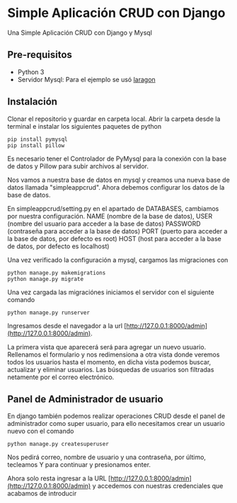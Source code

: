 # Simple Aplicación CRUD con Django

Una Simple Aplicación CRUD con Django y Mysql

## Pre-requisitos

* Python 3
* Servidor Mysql: Para el ejemplo se usó [laragon](https://laragon.org/download/index.html)

## Instalación

Clonar el repositorio y guardar en carpeta local. Abrir la carpeta desde la terminal e instalar los siguientes paquetes de python
```
pip install pymysql
pip install pillow
```

Es necesario tener el Controlador de PyMysql para la conexión con la base de datos y Pillow para subir archivos al servidor. 

Nos vamos a nuestra base de datos en mysql y creamos una nueva base de datos llamada "simpleappcrud". Ahora debemos configurar los datos de la base de datos.

En simpleappcrud/setting.py en el apartado de DATABASES, cambiamos por nuestra configuración.
NAME (nombre de la base de datos),
USER (nombre del usuario para acceder a la base de datos)
PASSWORD (contraseña para acceder a la base de datos)
PORT (puerto para acceder a la base de datos, por defecto es root)
HOST (host para acceder a la base de datos, por defecto es localhost)

Una vez verificado la configuración a mysql, cargamos las migraciones con
```
python manage.py makemigrations
python manage.py migrate
```

Una vez cargada las migraciónes iniciamos el servidor con el siguiente comando
```
python manage.py runserver
```

Ingresamos desde el navegador a la url [http://127.0.0.1:8000/admin](http://127.0.0.1:8000/admin). 

La primera vista que aparecerá será para agregar un nuevo usuario. Rellenamos el formulario y nos redimensiona a otra vista donde veremos todos los usuarios hasta el momento, en dicha vista podemos buscar, actualizar y eliminar usuarios. Las búsquedas de usuarios son filtradas netamente por el correo electrónico.

## Panel de Administrador de usuario

En django también podemos realizar operaciones CRUD desde el panel de administrador como super usuario, para ello necesitamos crear un usuario nuevo con el comando
```
python manage.py createsuperuser
```
Nos pedirá correo, nombre de usuario y una contraseña, por último, tecleamos Y para continuar y presionamos enter.

Ahora solo resta ingresar a la URL [http://127.0.0.1:8000/admin](http://127.0.0.1:8000/admin) y accedemos con nuestras credenciales que acabamos de introducir
